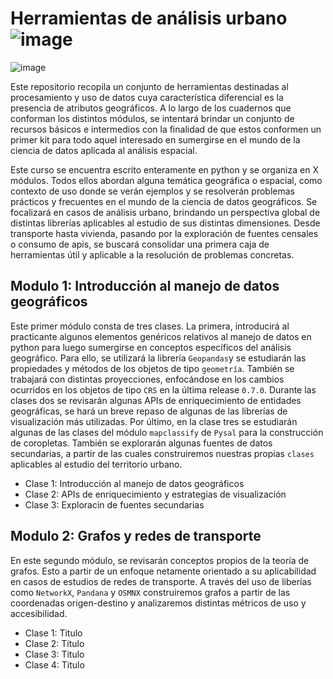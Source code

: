 # **Herramientas de análisis urbano** ![image](https://user-images.githubusercontent.com/44501803/127249693-217ac1bb-7cda-4978-8d78-45afd7fa6d5e.png) 
![image](https://user-images.githubusercontent.com/44501803/127241183-273cea8f-df8d-44d3-a8d9-36c321b34cc7.png)


Este repositorio recopila un conjunto de herramientas destinadas al procesamiento y uso de datos cuya característica diferencial es la presencia de atributos geográficos. A lo largo de los cuadernos que conforman los distintos módulos, se intentará brindar un conjunto de recursos básicos e intermedios con la finalidad de que estos conformen un primer kit para todo aquel interesado en sumergirse en el mundo de la ciencia de datos aplicada al análisis espacial. 

Este curso se encuentra escrito enteramente en python y se organiza en X módulos. Todos ellos abordan alguna temática geográfica o espacial, como contexto de uso donde se verán ejemplos y se resolverán problemas prácticos y frecuentes en el mundo de la ciencia de datos geográficos. Se focalizará en casos de análisis urbano, brindando un perspectiva global de distintas librerías aplicables al estudio de sus distintas dimensiones. Desde transporte hasta vivienda, pasando por la exploración de fuentes censales o consumo de apis, se buscará consolidar una primera caja de herramientas útil y aplicable a la resolución de problemas concretas.

## Modulo 1: Introducción al manejo de datos geográficos
Este primer módulo consta de tres clases. La primera, introducirá al practicante algunos elementos genéricos relativos al manejo de datos en python para luego sumergirse en conceptos específicos del análisis geográfico. Para ello, se utilizará la librería `Geopandas`y se estudiarán las propiedades y métodos de los objetos de tipo `geometría`. También se trabajará con distintas proyecciones, enfocándose en los cambios ocurridos en los objetos de tipo `CRS` en la última release `0.7.0`. Durante las clases dos se revisarán algunas APIs de enriquecimiento de entidades geográficas, se hará un breve repaso de algunas de las librerías de visualización más utilizadas. Por último, en la clase tres se estudiarán algunas de las clases del módulo `mapclassify` de `Pysal` para la construcción de coropletas. También se explorarán algunas fuentes de datos secundarias, a partir de las cuales construiremos nuestras propias `clases` aplicables al estudio del territorio urbano.

* Clase 1: Introducción al manejo de datos geográficos
* Clase 2: APIs de enriquecimiento y estrategias de visualización
* Clase 3: Exploracin de fuentes secundarias

## Modulo 2: Grafos y redes de transporte
En este segundo módulo, se revisarán conceptos propios de la teoría de grafos. Esto a partir de un enfoque netamente orientado a su aplicabilidad en casos de estudios de redes de transporte. A través del uso de liberías como `NetworkX`, `Pandana` y `OSMNX` construiremos grafos a partir de las coordenadas origen-destino y analizaremos distintas métricos de uso y accesibilidad.

* Clase 1: Titulo
* Clase 2: Título
* Clase 3: Titulo
* Clase 4: Titulo

